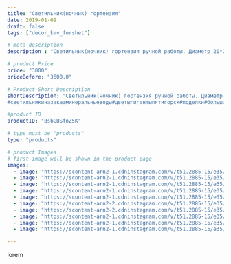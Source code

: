 ```yaml
---
title: "Светильник(ночник) гортензия"
date: 2019-01-09
draft: false
tags: ["decor_kmv_furshet"]

# meta description
description : "Светильник(ночник) гортензия ручной работы. Диаметр 20*20. В комплект входит светодиодная лампаLed малой мощности. Прост в уходе. Цветовая гамма на ваш выбор. П"

# product Price
price: "3000"
priceBefore: "3600.0"

# Product Short Description
shortDescription: "Светильник(ночник) гортензия ручной работы. Диаметр 20*20. В комплект входит светодиодная лампаLed малой мощности. Прост в уходе. Цветовая гамма на ваш выбор. Послужит хорошим подарком, и создаст уют в вашем доме.
#светильникиназаказминеральныеводы#цветыгигантыпятигорск#поделки#большиецветыминеральныеводы#подаркиручнойработы#свитдизайн#"

#product ID
productID: "BsbGBSfnZ5K"

# type must be "products"
type: "products"

# product Images
# first image will be shown in the product page
images:
  - image: "https://scontent-arn2-1.cdninstagram.com/v/t51.2885-15/e35/47691370_283148475716855_4425523156894569596_n.jpg?se=7&tp=1&_nc_ht=scontent-arn2-1.cdninstagram.com&_nc_cat=111&_nc_ohc=Bf1519uZnrQAX9UBv6g&oh=27af00f3ab84b1716337c6448933338d&oe=6069C8D0&ig_cache_key=MTk1MzEzMTkxMDA1MTkwMTA5MA%3D%3D.2"
  - image: "https://scontent-arn2-1.cdninstagram.com/v/t51.2885-15/e35/49363609_607429049717058_5493580605930691755_n.jpg?se=7&tp=1&_nc_ht=scontent-arn2-1.cdninstagram.com&_nc_cat=106&_nc_ohc=xA6AMsv40JAAX-tu6nC&oh=0c45b4e0785330f201286cbec215d1cd&oe=606B6DD1&ig_cache_key=MTk1MzEzMTkwOTgxNjgyNTMzOA%3D%3D.2"
  - image: "https://scontent-arn2-1.cdninstagram.com/v/t51.2885-15/e35/47692999_2227561507487494_7599012092982720860_n.jpg?se=7&tp=1&_nc_ht=scontent-arn2-1.cdninstagram.com&_nc_cat=110&_nc_ohc=fKpYAghYqxIAX_RTlQz&oh=2bb05706e01ac99a4fdc87cec370095c&oe=606C5A8B&ig_cache_key=MTk1MzEzMTkwODU2Njk4MjQ0Ng%3D%3D.2"
  - image: "https://scontent-arn2-1.cdninstagram.com/v/t51.2885-15/e35/47585312_154946502157216_2487789875713651001_n.jpg?se=7&tp=1&_nc_ht=scontent-arn2-1.cdninstagram.com&_nc_cat=104&_nc_ohc=YpxSvwp9hBsAX_KDLfl&oh=2aa948f5ab34cba237ad024d6550a757&oe=6069F2C2&ig_cache_key=MTk1MzEzMTkwOTczMzAwMzY5OA%3D%3D.2"
  - image: "https://scontent-arn2-1.cdninstagram.com/v/t51.2885-15/e35/47691950_289166401673579_300713696547703558_n.jpg?se=7&tp=1&_nc_ht=scontent-arn2-1.cdninstagram.com&_nc_cat=111&_nc_ohc=cNK78YQUIZwAX-pJDoi&oh=12fa6cf9edf70bda3eed52f63986e531&oe=60699B8D&ig_cache_key=MTk1MzEzMTkwOTc1ODI3ODU1OQ%3D%3D.2"
  - image: "https://scontent-arn2-2.cdninstagram.com/v/t51.2885-15/e35/49494409_275780046420828_917278550734891879_n.jpg?se=7&tp=1&_nc_ht=scontent-arn2-2.cdninstagram.com&_nc_cat=100&_nc_ohc=PHek6WX10hcAX8zVaaz&oh=fba8ca8b2fb5b3ae8f65c858691eff85&oe=606CE61F&ig_cache_key=MTk1MzE4MTIzNzQ5OTQ0NzA1NA%3D%3D.2"
  - image: "https://scontent-arn2-2.cdninstagram.com/v/t51.2885-15/e35/47692239_553854055024445_8998321233314284102_n.jpg?se=7&tp=1&_nc_ht=scontent-arn2-2.cdninstagram.com&_nc_cat=105&_nc_ohc=4BopBClSKoIAX9BvfqC&oh=8fa897c2f14d1b90026f53acf67a28eb&oe=606CE0C7&ig_cache_key=MTk1MzE4MTI3MTkwMTE5NDkyOQ%3D%3D.2"
  - image: "https://scontent-arn2-1.cdninstagram.com/v/t51.2885-15/e35/47585595_596248710845857_5652572883654811881_n.jpg?se=7&tp=1&_nc_ht=scontent-arn2-1.cdninstagram.com&_nc_cat=101&_nc_ohc=VJKX969sP8wAX9I6PhU&oh=6989d00fd4819e3abc403731246bdd8f&oe=606B06F2&ig_cache_key=MTk1MzE4MTMwODUxNzU3OTIyMg%3D%3D.2"
  - image: "https://scontent-arn2-1.cdninstagram.com/v/t51.2885-15/e35/49443942_380845429388953_8101604871261167079_n.jpg?se=7&tp=1&_nc_ht=scontent-arn2-1.cdninstagram.com&_nc_cat=101&_nc_ohc=BBoS6xs5dGMAX9HDXpX&oh=8287c3059e10482afe0a0b66a7e6715a&oe=6069B7C7&ig_cache_key=MTk1MzE4MTMxNDU5MDcyMzc5NA%3D%3D.2"
  - image: "https://scontent-arn2-1.cdninstagram.com/v/t51.2885-15/e35/46887421_398415764035622_3613227685436064352_n.jpg?se=7&tp=1&_nc_ht=scontent-arn2-1.cdninstagram.com&_nc_cat=102&_nc_ohc=bnh6eEqqKWIAX_HAvjr&oh=94c7ad827d0de76579b17ccfedc93fbd&oe=606C7FC5&ig_cache_key=MTk1MzE4MTMyNDI0NjE4NjA2MQ%3D%3D.2"

---
```

lorem
